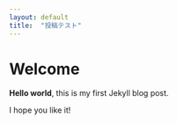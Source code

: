 ```yaml
---
layout: default
title:  "投稿テスト"
---
```


# Welcome

**Hello world**, this is my first Jekyll blog post.

I hope you like it!
